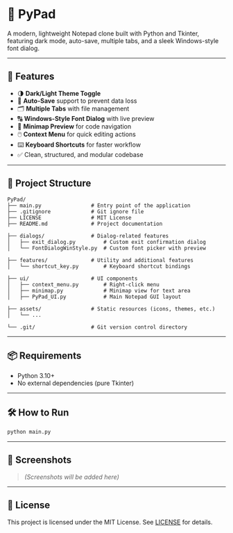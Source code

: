 # 📝 PyPad

A modern, lightweight Notepad clone built with Python and Tkinter, featuring dark mode, auto-save, multiple tabs, and a sleek Windows-style font dialog.

---

## 🚀 Features

- 🌗 **Dark/Light Theme Toggle**
- 🧠 **Auto-Save** support to prevent data loss
- 🗂️ **Multiple Tabs** with file management
- 🔠 **Windows-Style Font Dialog** with live preview
- 🧾 **Minimap Preview** for code navigation
- 🖱️ **Context Menu** for quick editing actions
- ⌨️ **Keyboard Shortcuts** for faster workflow
- ✅ Clean, structured, and modular codebase

---

## 📁 Project Structure

```
PyPad/
├── main.py                # Entry point of the application
├── .gitignore             # Git ignore file
├── LICENSE                # MIT License
├── README.md              # Project documentation

├── dialogs/               # Dialog-related features
│   ├── exit_dialog.py         # Custom exit confirmation dialog
│   └── FontDialogWinStyle.py  # Custom font picker with preview

├── features/              # Utility and additional features
│   └── shortcut_key.py        # Keyboard shortcut bindings

├── ui/                    # UI components
│   ├── context_menu.py        # Right-click menu
│   ├── minimap.py             # Minimap view for text area
│   ├── PyPad_UI.py            # Main Notepad GUI layout

├── assets/                # Static resources (icons, themes, etc.)
│   └── ...                  

└── .git/                  # Git version control directory
```

---

## 📦 Requirements

- Python 3.10+
- No external dependencies (pure Tkinter)

---

## 🛠️ How to Run

```bash
python main.py
```

---

## 🎨 Screenshots

> *(Screenshots will be added here)*

---

## 📄 License

This project is licensed under the MIT License. See [LICENSE](LICENSE) for details.

